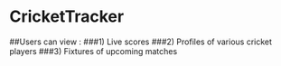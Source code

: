 # CricketTracker
##Users can view : 
###1) Live scores
###2) Profiles of various cricket players
###3) Fixtures of upcoming matches
